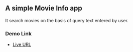 ## A simple Movie Info app

It search movies on the basis of query text entered by user.

### Demo Link

- [Live URL](https://iamchiki.github.io/react-movie-info-app/)
